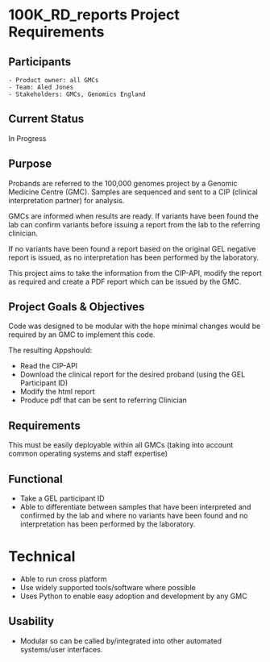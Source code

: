 # 100K_RD_reports Project Requirements 


## Participants
    - Product owner: all GMCs
    - Team: Aled Jones
    - Stakeholders: GMCs, Genomics England

## Current Status
In Progress

## Purpose
Probands are referred to the 100,000 genomes project by a Genomic Medicine Centre (GMC). Samples are sequenced and sent to a CIP (clinical interpretation partner) for analysis.

GMCs are informed when results are ready. If variants have been found the lab can confirm variants before issuing a report from the lab to the referring clinician.

If no variants have been found a report based on the original GEL negative report is issued, as no interpretation has been performed by the laboratory.

This project aims to take the information from the CIP-API, modify the report as required and create a PDF report which can be issued by the GMC.


## Project Goals & Objectives 
Code was designed to be modular with the hope minimal changes would be required by an GMC to implement this code.

The resulting Appshould:
- Read the CIP-API
- Download the clinical report for the desired proband (using the GEL Participant ID)
- Modify the html report
- Produce pdf that can be sent to referring Clinician

        
## Requirements
This must be easily deployable within all GMCs (taking into account common operating systems and staff expertise) 

## Functional
- Take a GEL participant ID
- Able to differentiate between samples that have been interpreted and confirmed by the lab and where no variants have been found and no interpretation has been performed by the laboratory.

# Technical
- Able to run cross platform
- Use widely supported tools/software where possible
- Uses Python to enable easy adoption and development by any GMC

## Usability
- Modular so can be called by/integrated into other automated systems/user interfaces.
